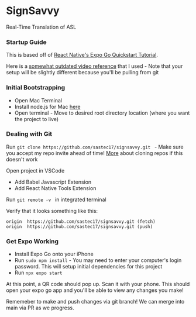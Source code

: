 SignSavvy 
===========================
Real-Time Translation of ASL

### Startup Guide
This is based off of [React Native's Expo Go Quickstart Tutorial](https://reactnative.dev/docs/environment-setup).

Here is a [somewhat outdated video reference](https://www.youtube.com/watch?v=YysKbNk1tj0&t=370s) that I used - Note that your setup will be slightly different because you'll be pulling from git 

### Initial Bootstrapping 
* Open Mac Terminal
* Install node.js for Mac [here](https://nodejs.org/en/download)
* Open terminal - Move to desired root directory location (where you want the project to live)

### Dealing with Git
Run ```git clone https://github.com/sastec17/signsavvy.git ``` - Make sure you accept my repo invite ahead of time!
[More](https://docs.github.com/en/repositories/creating-and-managing-repositories/cloning-a-repository) about cloning repos if this doesn't work

Open project in VSCode 
* Add Babel Javascript Extension
* Add React Native Tools Extension

Run ```git remote -v ``` in integrated terminal

Verify that it looks something like this:
```
origin	https://github.com/sastec17/signsavvy.git (fetch)
origin	https://github.com/sastec17/signsavvy.git (push)
```

### Get Expo Working 
* Install Expo Go onto your iPhone
* Run ```sudo npm install``` -  You may need to enter your computer's login password. This will setup initial dependencies for this project
* Run ```npx expo start```

At this point, a QR code should pop up. Scan it with your phone. 
This should open your expo go app and you'll be able to view any changes you make! 

Rememeber to make and push changes via git branch! We can merge into main via PR as we progress. 
